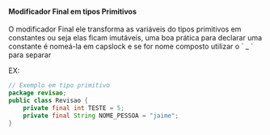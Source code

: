 #### Modificador Final em tipos Primitivos

O modificador Final ele transforma as variáveis do tipos primitivos  em constantes ou seja elas ficam imutáveis, uma boa prática para declarar uma constante é nomeá-la em capslock e se for nome composto utilizar   o ´ _ ´ para separar 

EX:

```java
// Exemplo em tipo primitivo
package revisao;
public class Revisao {
    private final int TESTE = 5;
    private final String NOME_PESSOA = "jaime";
}
```